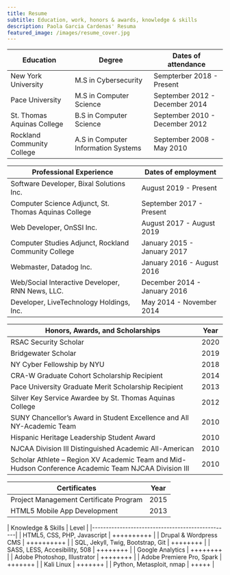```yaml
---
title: Resume
subtitle: Education, work, honors & awards, knowledge & skills
description: Paola Garcia Cardenas' Resuma
featured_image: /images/resume_cover.jpg
---
```


| Education                  | Degree                              | Dates of attendance            | 
|----------------------------|-------------------------------------|--------------------------------|
| New York University        | M.S in Cybersecurity                | Sempterber 2018 - Present      | 
| Pace University            | M.S in Computer Science             | September 2012 - December 2014 | 
| St. Thomas Aquinas College | B.S in Computer Science             | September 2010 - December 2012 |
| Rockland Community College | A.S in Computer Information Systems | September 2008 - May 2010      |

| Professional Experience                              | Dates of employment            | 
|------------------------------------------------------|--------------------------------|
| Software Developer, Bixal Solutions Inc.             | August 2019 - Present          |
| Computer Science Adjunct, St. Thomas Aquinas College | September 2017 - Present       | 
| Web Developer, OnSSI Inc.                            | August 2017 - August 2019      | 
| Computer Studies Adjunct, Rockland Community College | January 2015 - January 2017    | 
| Webmaster, Datadog Inc.                              | January 2016 - August 2016     |
| Web/Social Interactive Developer, RNN News, LLC.     | December 2014 - January 2016   |
| Developer, LiveTechnology Holdings, Inc.             | May 2014 - November 2014       |

| Honors, Awards, and Scholarships                                                                     | Year | 
|------------------------------------------------------------------------------------------------------|------|
| RSAC Security Scholar                                                                                | 2020 |
| Bridgewater Scholar                                                                                  | 2019 |
| NY Cyber Fellowship by NYU                                                                           | 2018 |
| CRA-W Graduate Cohort Scholarship Recipient                                                          | 2014 |
| Pace University Graduate Merit Scholarship Recipient                                                 | 2013 |
| Silver Key Service Awardee by St. Thomas Aquinas College                                             | 2012 |
| SUNY Chancellor’s Award in Student Excellence and All NY-Academic Team                               | 2010 |
| Hispanic Heritage Leadership Student Award                                                           | 2010 |
| NJCAA Division III Distinguished Academic All-American                                               | 2010 |
| Scholar Athlete – Region XV Academic Team and Mid-Hudson Conference Academic Team NJCAA Division III | 2010 |

| Certificates                           | Year | 
|----------------------------------------|------|
| Project Management Certificate Program | 2015 |
| HTML5 Mobile App Development           | 2013 |

| Knowledge & Skills                | Level          |
|--------------------------------------------------|
| HTML5, CSS, PHP, Javascript       | ++++++++++     |
| Drupal & Wordpress CMS            | ++++++++++     |
| SQL, Jekyll, Twig, Bootstrap, Git | ++++++++       |
| SASS, LESS, Accesibility, 508     | ++++++++       |
| Google Analytics                  | ++++++++       |
| Adobe Photoshop, Illustrator      | ++++++++       |
| Adobe Premiere Pro, Spark         | +++++++        |
| Kali Linux                        | +++++++        |
| Python, Metasploit, nmap          | +++++          |
